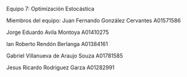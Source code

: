 Equipo 7: Optimización Estocástica

Miembros del equipo: 
Juan Fernando González Cervantes A01571586 

Jorge Eduardo Avila Montoya A01410275

Ian Roberto Rendón Berlanga A01384161

Gabriel Villanueva de Araujo Souza A01781585

Jesus Ricardo Rodriguez Garza A01282991
